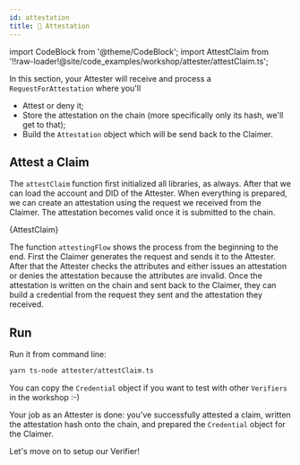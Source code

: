```yaml
---
id: attestation
title: 🧾 Attestation
---
```


import CodeBlock from '@theme/CodeBlock';
import AttestClaim from '!!raw-loader!@site/code_examples/workshop/attester/attestClaim.ts';

In this section, your <span className="label-role attester">Attester</span> will receive and process a `RequestForAttestation` where you'll

- Attest or deny it;
- Store the attestation on the chain (more specifically only its hash, we'll get to that);
- Build the `Attestation` object which will be send back to the <span className="label-role claimer">Claimer</span>.

## Attest a Claim

The `attestClaim` function first initialized all libraries, as always.
After that we can load the account and DID of the <span className="label-role attester">Attester</span>.
When everything is prepared, we can create an attestation using the request we received from the <span className="label-role claimer">Claimer</span>.
The attestation becomes valid once it is submitted to the chain.

<CodeBlock className="language-ts" title="attester/attestClaim.ts">
  {AttestClaim}
</CodeBlock>

The function `attestingFlow` shows the process from the beginning to the end.
First the <span className="label-role claimer">Claimer</span> generates the request and sends it to the <span className="label-role attester">Attester</span>.
After that the <span className="label-role attester">Attester</span> checks the attributes and either issues an attestation or denies the attestation because the attributes are invalid.
Once the attestation is written on the chain and sent back to the <span className="label-role claimer">Claimer</span>, they can build a credential from the request they sent and the attestation they received.

## Run

Run it from command line:

```bash
yarn ts-node attester/attestClaim.ts
```

You can copy the `Credential` object if you want to test with other `Verifiers` in the workshop :-)

Your job as an <span className="label-role attester">Attester</span> is done: you've successfully attested a claim, written the attestation hash onto the chain, and prepared the `Credential` object for the <span className="label-role claimer">Claimer</span>.

Let's move on to setup our <span className="label-role verifier">Verifier</span>!
